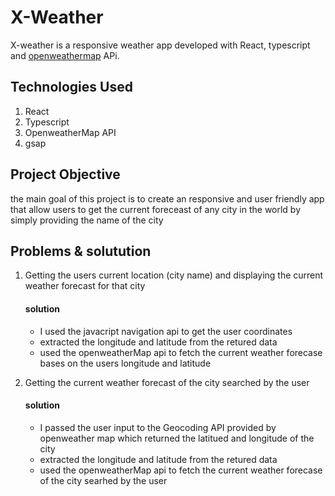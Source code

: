 # X-Weather

X-weather is a responsive weather app developed with React, typescript and [ openweathermap](https://openweathermap.org/) APi.

## Technologies Used

1. React
2. Typescript
3. OpenweatherMap API
4. gsap

## Project Objective

the main goal of this project is to create an responsive and user friendly app that allow users to get the current foreceast of any city in the world by simply providing the name of the city

## Problems & solutution

1. Getting the users current location (city name) and displaying the current weather forecast for that city

   #### solution

   - I used the javacript navigation api to get the user coordinates
   - extracted the longitude and latitude from the retured data
   - used the openweatherMap api to fetch the current weather forecase bases on the users longitude and latitude

2. Getting the current weather forecast of the city searched by the user

   #### solution

   - I passed the user input to the Geocoding API provided by openweather map which returned the latitued and longitude of the city
   - extracted the longitude and latitude from the retured data
   - used the openweatherMap api to fetch the current weather forecase of the city searhed by the user
